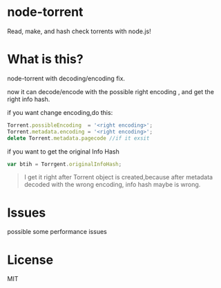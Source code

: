 # node-torrent

Read, make, and hash check torrents with node.js!

# What is this?

node-torrent with decoding/encoding fix.

now it can decode/encode with the possible right encoding , and get the right info hash.

if you want change encoding,do this:
```js
Torrent.possibleEncoding  = '<right encoding>';
Torrent.metadata.encoding = '<right encoding>';
delete Torrent.metadata.pagecode //if it exsit

```

if you want to get the original Info Hash
```js
var btih = Torrgent.originalInfoHash;
```
>I get it right after Torrent object is created,because after metadata decoded with the wrong encoding, info hash maybe is wrong.

# Issues

possible some performance issues

# License

MIT
